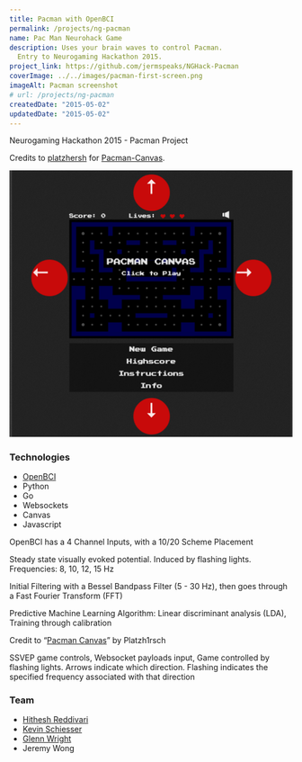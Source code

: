 ```yaml
---
title: Pacman with OpenBCI
permalink: /projects/ng-pacman
name: Pac Man Neurohack Game
description: Uses your brain waves to control Pacman.
  Entry to Neurogaming Hackathon 2015.
project_link: https://github.com/jermspeaks/NGHack-Pacman
coverImage: ../../images/pacman-first-screen.png
imageAlt: Pacman screenshot
# url: /projects/ng-pacman
createdDate: "2015-05-02"
updatedDate: "2015-05-02"
---
```


Neurogaming Hackathon 2015 - Pacman Project

Credits to [platzhersh](https://github.com/platzhersh) for [Pacman-Canvas](https://github.com/platzhersh/pacman-canvas).

![Pacman screenshot](../../images/pacman-first-screen.png)

### Technologies

- [OpenBCI](https://www.openbci.com/)
- Python
- Go
- Websockets
- Canvas
- Javascript

OpenBCI has a 4 Channel Inputs, with a 10/20 Scheme Placement

Steady state visually evoked potential. Induced by flashing lights. Frequencies: 8, 10, 12, 15 Hz

Initial Filtering with a Bessel Bandpass Filter (5 - 30 Hz), then goes through a Fast Fourier Transform (FFT)

Predictive Machine Learning Algorithm: Linear discriminant analysis (LDA), Training through calibration

Credit to “[Pacman Canvas](https://github.com/platzhersh/pacman-canvas)” by Platzh1rsch

SSVEP game controls, Websocket payloads input, Game controlled by flashing lights. Arrows indicate which direction. Flashing indicates the specified frequency associated with that direction

### Team

- [Hithesh Reddivari](https://github.com/Hitheshaum)
- [Kevin Schiesser](https://github.com/kevinjos)
- [Glenn Wright](https://www.linkedin.com/in/glenn-wright-ab8a501b/)
- Jeremy Wong
